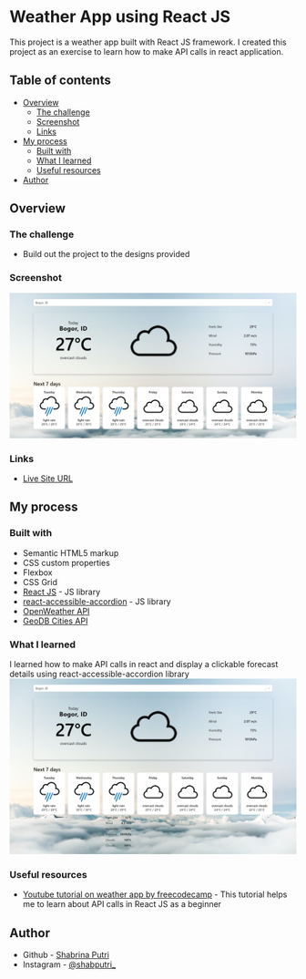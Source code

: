 # Weather App using React JS
This project is a weather app built with React JS framework. I created this project as an exercise to learn how to make API calls in react application.

## Table of contents

- [Overview](#overview)
  - [The challenge](#the-challenge)
  - [Screenshot](#screenshot)
  - [Links](#links)
- [My process](#my-process)
  - [Built with](#built-with)
  - [What I learned](#what-i-learned)
  - [Useful resources](#useful-resources)
- [Author](#author)


## Overview

### The challenge

- Build out the project to the designs provided

### Screenshot
![Design overview for weather app](./public/overview.png)

### Links
- [Live Site URL](https://glowing-tarsier-b071f1.netlify.app/)

## My process

### Built with

- Semantic HTML5 markup
- CSS custom properties
- Flexbox
- CSS Grid
- [React JS](https://reactjs.org/) - JS library
- [react-accessible-accordion](https://www.npmjs.com/package/react-accessible-accordion) - JS library
- [OpenWeather API](https://openweathermap.org/)
- [GeoDB Cities API](https://rapidapi.com/wirefreethought/api/geodb-cities/)

### What I learned

I learned how to make API calls in react and display a clickable forecast details using react-accessible-accordion library 
![forecast](./public/forecast.png)


### Useful resources
- [Youtube tutorial on weather app by freecodecamp](https://www.youtube.com/watch?v=Reny0cTTv24&list=PLX3rE0SL_PjE3vQB36SP-gjFypp_oZKbi&index=28) - This tutorial helps me to learn about API calls in React JS as a beginner


## Author

- Github - [Shabrina Putri](https://github.com/shabrina12/)
- Instagram - [@shabputri_](https://www.instagram.com/shabputri_/)
